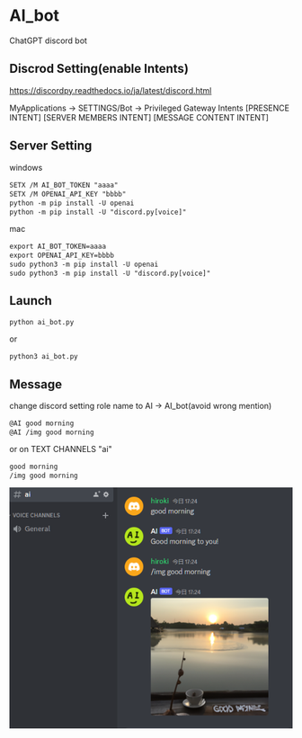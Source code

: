 # AI_bot

ChatGPT discord bot

## Discrod Setting(enable Intents)

https://discordpy.readthedocs.io/ja/latest/discord.html

MyApplications -> SETTINGS/Bot -> Privileged Gateway Intents
[PRESENCE INTENT] 
[SERVER MEMBERS INTENT]
[MESSAGE CONTENT INTENT]


## Server Setting

windows

```
SETX /M AI_BOT_TOKEN "aaaa"
SETX /M OPENAI_API_KEY "bbbb"
python -m pip install -U openai
python -m pip install -U "discord.py[voice]"
```

mac

```
export AI_BOT_TOKEN=aaaa
export OPENAI_API_KEY=bbbb
sudo python3 -m pip install -U openai
sudo python3 -m pip install -U "discord.py[voice]"
```

## Launch

```
python ai_bot.py
```

or

```
python3 ai_bot.py
```

## Message

change discord setting role name to AI -> AI_bot(avoid wrong mention)

```
@AI good morning
@AI /img good morning
```

or on TEXT CHANNELS "ai"

```
good morning
/img good morning
```

![gm.png](gm.png) 
